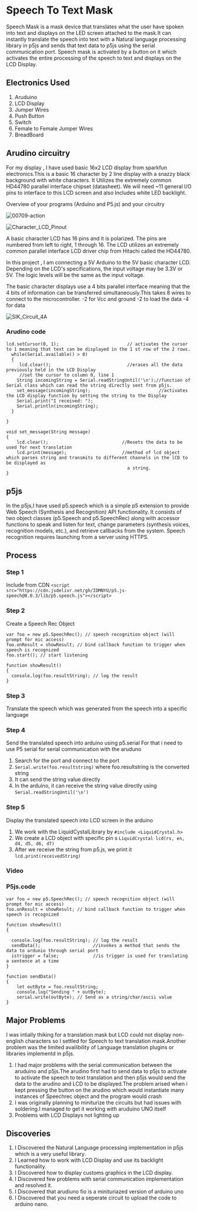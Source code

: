 # Speech To Text Mask 


Speech Mask is a mask device that translates what the user have spoken into text and displays on the LED screen attached to the mask.It can instantly translate the speech into text with a Natural language processing library in p5js and sends that text data to p5js using the serial communication port.
Speech mask is activated by a button on it which activates the entire processing of the speech to text and displays on the LCD Display.


## Electronics Used

1. Aruduino 
2. LCD Display
3. Jumper Wires
5. Push Button 
6. Switch
7. Female to Female Jumper Wires
8. BreadBoard



## Arudino circuitry
For my display , I have used basic 16x2 LCD display from sparkfun electronics.This is a basic 16 character by 2 line display with a snazzy black background with white characters. It Utilizes the extremely common HD44780 parallel interface chipset (datasheet). We will need ~11 general I/O pins to interface to this LCD screen and also Includes white LED backlight.




Overview of your programs (Arduino and P5.js) and your circuitry


![00709-action](https://user-images.githubusercontent.com/31856059/167937396-af213f9c-96aa-4968-9b75-f23d8bd4e783.jpeg)


![Character_LCD_Pinout](https://user-images.githubusercontent.com/31856059/167933617-cdb03a03-93dd-40de-91ee-2f9a2b1fd689.png)


A basic character LCD has 16 pins and it is polarized. The pins are numbered from left to right, 1 through 16. The LCD utilizes an extremely common parallel interface LCD driver chip from Hitachi called the HD44780. 

In this project , I am connecting a 5V Arduino to the 5V basic character LCD. Depending on the LCD's specifications, the input voltage may be 3.3V or 5V. The logic levels will be the same as the input voltage. 

The basic character displays use a 4 bits parallel interface meaning that the 4 bits of information can be transferred simultaneously.This takes 8 wires to connect to the microcontroller.
-2 for Vcc and ground
-2 to load the data
-4 for data

![SIK_Circuit_4A](https://user-images.githubusercontent.com/31856059/167934670-5b7fd099-157d-4c86-9b17-89206b8ac667.png)


### Arudino code 
````
lcd.setCursor(0, 1);                          // activates the cursor to 1 meaning that text can be displayed in the 1 st row of the 2 rows.
  while(Serial.available() > 0)
  {
     lcd.clear();                             //erases all the data previously held in the LCD Display
     //set the cursor to column 0, line 1
    String incomingString = Serial.readStringUntil('\n');//function of Serial class which can read the string directly sent from p5js.     
    set_message(incomingString);                          //activates the LCD display function by setting the string to the Display
    Serial.print("I received: ");
    Serial.println(incomingString);
  }
 
}

void set_message(String message)
{
    lcd.clear();                            //Resets the data to be used for next translation
    lcd.print(message);                     //method of lcd object which parses string and transmits to different channels in the lCD to be displayed as 
                                              a string.
}
````


## p5js 

In the p5js,I have used p5.speech which is a simple p5 extension to provide Web Speech (Synthesis and Recognition) API functionality. It consists of two object classes (p5.Speech and p5.SpeechRec) along with accessor functions to speak and listen for text, change parameters (synthesis voices, recognition models, etc.), and retrieve callbacks from the system. Speech recognition requires launching from a server using HTTPS.

## Process 
### Step 1
Include from CDN
````<script src="https://cdn.jsdelivr.net/gh/IDMNYU/p5.js-speech@0.0.3/lib/p5.speech.js"></script>````

### Step 2 
 Create a Speech Rec Object 

````
var foo = new p5.SpeechRec(); // speech recognition object (will prompt for mic access)
foo.onResult = showResult; // bind callback function to trigger when speech is recognized
foo.start(); // start listening

function showResult()
{
  console.log(foo.resultString); // log the result
}
````

### Step 3 
Translate the speech which was generated from the speech into a specific language

### Step 4
Send the translated speech into arduino using p5.serial
For that i need to use P5 serial for serial communication with the aruduno

1. Search for the port and connect to the port 
2. ````Serial.write(foo.resultstring)```` where foo.resultstring is the converted string 
3. It can send the string value directly 
4. In the arduino, it can receive the string value directly using ````Serial.readStringUntil('\n')```` 


### Step 5
Display the translated speech into LCD screen in the arduino 


1. We work with the LiquidCystalLibrary by ````#include <LiquidCrystal.h>````
2. We create a LCD object with specific pin s ````LiquidCrystal lcd(rs, en, d4, d5, d6, d7)````
3. After we receive the string from p5.js, we print it ````lcd.print(receivedString)````



### Video 


### P5js.code

````
var foo = new p5.SpeechRec(); // speech recognition object (will prompt for mic access)
foo.onResult = showResult; // bind callback function to trigger when speech is recognized

function showResult()
{
 
  console.log(foo.resultString); // log the result
  sendData();                    //invokes a method that sends the data to ardunio through serial port
  istrigger = false;             //is trigger is used for translating a sentence at a time 
}

function sendData() 
{ 
    let outByte = foo.resultString;
    console.log("Sending " + outByte);
    serial.write(outByte); // Send as a string/char/ascii value
}
````


## Major Problems 

I was intially thiking for a translation mask but LCD could not display non-english characters so I settled for Speech to text translation mask.Another problem was the limited availibility of Language translation plugins or libraries implementd in p5js.

1.  I had major problems with the serial communication between the aruduino and p5js.The arudino first had to send data to p5js to activate to activate the speech to text translation and then p5js would send the data to the arudino and LCD to be displayed.The problem arised when i kept pressing the button on the arudino which would instantiate many instances of Speechrec object and the program would crash 
2.  I was originally planning to miniturize the circuits but had issues with soldering.I managed to get it working with aruduino UNO itself
3.  Problems with LCD Displays not lighting up



## Discoveries 

1. I Discovered the Natural Language processing implementation in p5js which is a very useful library.
2. I Learned how to work with LCD Display and use its backlight functionality.
3. I Discovered how to display customs graphics in the LCD display.
4. I Discovered few problems with serial communication implementation and resolved it.
5. I Discovered that arudiuno fio is a minituriazed version of arduino uno
6. I Discovered that you need a seperate circuit to upload the code to arduino nano.





























